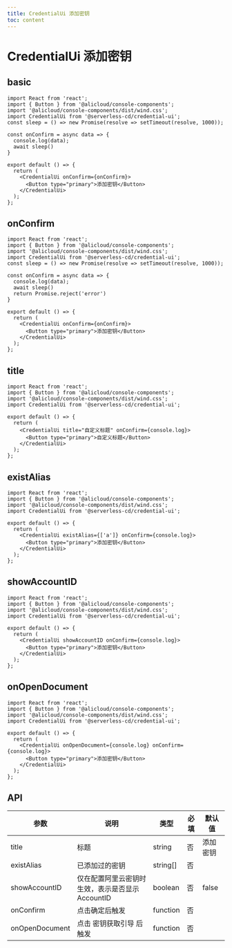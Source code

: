 ```yaml
---
title: CredentialUi 添加密钥
toc: content
---
```


# CredentialUi 添加密钥

## basic

```tsx
import React from 'react';
import { Button } from '@alicloud/console-components';
import '@alicloud/console-components/dist/wind.css';
import CredentialUi from '@serverless-cd/credential-ui';
const sleep = () => new Promise(resolve => setTimeout(resolve, 1000));

const onConfirm = async data => {
  console.log(data);
  await sleep()
}

export default () => {
  return (
    <CredentialUi onConfirm={onConfirm}>
      <Button type="primary">添加密钥</Button>
    </CredentialUi>
  );
};
```

## onConfirm

```tsx
import React from 'react';
import { Button } from '@alicloud/console-components';
import '@alicloud/console-components/dist/wind.css';
import CredentialUi from '@serverless-cd/credential-ui';
const sleep = () => new Promise(resolve => setTimeout(resolve, 1000));

const onConfirm = async data => {
  console.log(data);
  await sleep()
  return Promise.reject('error')
}

export default () => {
  return (
    <CredentialUi onConfirm={onConfirm}>
      <Button type="primary">添加密钥</Button>
    </CredentialUi>
  );
};
```

## title

```tsx
import React from 'react';
import { Button } from '@alicloud/console-components';
import '@alicloud/console-components/dist/wind.css';
import CredentialUi from '@serverless-cd/credential-ui';

export default () => {
  return (
    <CredentialUi title="自定义标题" onConfirm={console.log}>
      <Button type="primary">自定义标题</Button>
    </CredentialUi>
  );
};
```

## existAlias

```tsx
import React from 'react';
import { Button } from '@alicloud/console-components';
import '@alicloud/console-components/dist/wind.css';
import CredentialUi from '@serverless-cd/credential-ui';

export default () => {
  return (
    <CredentialUi existAlias={['a']} onConfirm={console.log}>
      <Button type="primary">添加密钥</Button>
    </CredentialUi>
  );
};
```

## showAccountID

```tsx
import React from 'react';
import { Button } from '@alicloud/console-components';
import '@alicloud/console-components/dist/wind.css';
import CredentialUi from '@serverless-cd/credential-ui';

export default () => {
  return (
    <CredentialUi showAccountID onConfirm={console.log}>
      <Button type="primary">添加密钥</Button>
    </CredentialUi>
  );
};
```

## onOpenDocument

```tsx
import React from 'react';
import { Button } from '@alicloud/console-components';
import '@alicloud/console-components/dist/wind.css';
import CredentialUi from '@serverless-cd/credential-ui';

export default () => {
  return (
    <CredentialUi onOpenDocument={console.log} onConfirm={console.log}>
      <Button type="primary">添加密钥</Button>
    </CredentialUi>
  );
};
```


## API

| 参数        | 说明   | 类型   | 必填 | 默认值 |
| ----------- | ------ | ------ | ---- | ------ |
| title       | 标题   | string | 否   |   添加密钥   |
| existAlias  | 已添加过的密钥   | string[] | 否   |      |
| showAccountID  | 仅在配置阿里云密钥时生效，表示是否显示AccountID   | boolean | 否   |  false    |
| onConfirm |  点击确定后触发  | function | 否   |        |
| onOpenDocument | 点击 密钥获取引导 后触发 | function | 否   |     |
